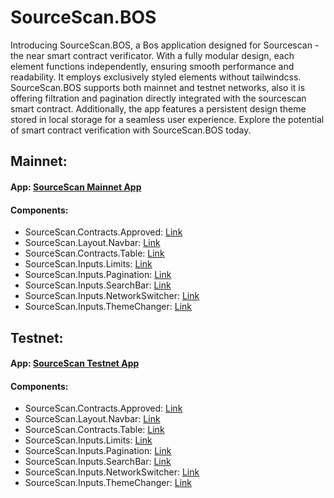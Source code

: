 # SourceScan.BOS

Introducing SourceScan.BOS, a Bos application designed for Sourcescan - the near smart contract verificator. With a fully modular design, each element functions independently, ensuring smooth performance and readability. It employs exclusively styled elements without tailwindcss. SourceScan.BOS supports both mainnet and testnet networks, also it is offering filtration and pagination directly integrated with the sourcescan smart contract. Additionally, the app features a persistent design theme stored in local storage for a seamless user experience. Explore the potential of smart contract verification with SourceScan.BOS today.

## Mainnet:

#### App: [SourceScan Mainnet App](https://near.org/near/widget/ComponentDetailsPage?src=sourcescan.near/widget/SourceScan)
#### Components:
- SourceScan.Contracts.Approved: [Link](https://near.org/near/widget/ComponentDetailsPage?src=sourcescan.near/widget/SourceScan.Contracts.Approved)
- SourceScan.Layout.Navbar: [Link](https://near.org/near/widget/ComponentDetailsPage?src=sourcescan.near/widget/SourceScan.Layout.Navbar)
- SourceScan.Contracts.Table: [Link](https://near.org/near/widget/ComponentDetailsPage?src=sourcescan.near/widget/SourceScan.Contracts.Table)
- SourceScan.Inputs.Limits: [Link](https://near.org/near/widget/ComponentDetailsPage?src=sourcescan.near/widget/SourceScan.Inputs.Limits)
- SourceScan.Inputs.Pagination: [Link](https://near.org/near/widget/ComponentDetailsPage?src=sourcescan.near/widget/SourceScan.Inputs.Pagination)
- SourceScan.Inputs.SearchBar: [Link](https://near.org/near/widget/ComponentDetailsPage?src=sourcescan.near/widget/SourceScan.Inputs.SearchBar)
- SourceScan.Inputs.NetworkSwitcher: [Link](https://near.org/near/widget/ComponentDetailsPage?src=sourcescan.near/widget/SourceScan.Inputs.NetworkSwitcher)
- SourceScan.Inputs.ThemeChanger: [Link](https://near.org/near/widget/ComponentDetailsPage?src=sourcescan.near/widget/SourceScan.Inputs.ThemeChanger)

## Testnet:

#### App: [SourceScan Testnet App](https://test.near.org/discom.testnet/widget/ComponentDetailsPage?src=sourcescan.testnet/widget/SourceScan)
#### Components:
- SourceScan.Contracts.Approved: [Link](https://test.near.org/discom.testnet/widget/ComponentDetailsPage?src=sourcescan.testnet/widget/SourceScan.Contracts.Approved)
- SourceScan.Layout.Navbar: [Link](https://test.near.org/discom.testnet/widget/ComponentDetailsPage?src=sourcescan.testnet/widget/SourceScan.Layout.Navbar)
- SourceScan.Contracts.Table: [Link](https://test.near.org/discom.testnet/widget/ComponentDetailsPage?src=sourcescan.testnet/widget/SourceScan.Contracts.Table)
- SourceScan.Inputs.Limits: [Link](https://test.near.org/discom.testnet/widget/ComponentDetailsPage?src=sourcescan.testnet/widget/SourceScan.Inputs.Limits)
- SourceScan.Inputs.Pagination: [Link](https://test.near.org/discom.testnet/widget/ComponentDetailsPage?src=sourcescan.testnet/widget/SourceScan.Inputs.Pagination)
- SourceScan.Inputs.SearchBar: [Link](https://test.near.org/discom.testnet/widget/ComponentDetailsPage?src=sourcescan.testnet/widget/SourceScan.Inputs.SearchBar)
- SourceScan.Inputs.NetworkSwitcher: [Link](https://test.near.org/discom.testnet/widget/ComponentDetailsPage?src=sourcescan.testnet/widget/SourceScan.Inputs.NetworkSwitcher)
- SourceScan.Inputs.ThemeChanger: [Link](https://test.near.org/discom.testnet/widget/ComponentDetailsPage?src=sourcescan.testnet/widget/SourceScan.Inputs.ThemeChanger)
